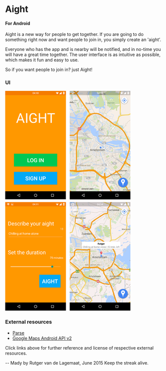 # Aight
#### For Android
Aight is a new way for people to get together. If you are going to do something right now and want people to join in, you simply create an 'aight'.

Everyone who has the app and is nearby will be notified, and in no-time you will have a great time together.
The user interface is as intuitive as possible, which makes it fun and easy to use.

So if you want people to join in? just Aight!

### UI
<img src="docs/screenshots.png" width="80%">

### External resources
- [Parse](https://parse.com/)
- [Google Maps Android API v2](https://developers.google.com/maps/documentation/android/start)

Click links above for further reference and license of respective external resources.



--
Mady by Rutger van de Lagemaat, June 2015
Keep the streak alive.
